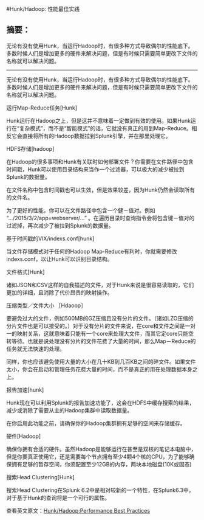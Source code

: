 #Hunk/Hadoop: 性能最佳实践 

## 摘要：
无论有没有使用Hunk，当运行Hadoop时，有很多种方式导致偶尔的性能底下。多数时候人们是增加更多的硬件来解决问题，但是有时候只需要简单更改下文件的名称就可以解决问题。

--------------------------------------------------

无论有没有使用Hunk，当运行Hadoop时，有很多种方式导致偶尔的性能底下。多数时候人们是增加更多的硬件来解决问题，但是有时候只需要简单更改下文件的名称就可以解决问题。

运行Map-Reduce任务[Hunk]

Hunk运行在Hadoop之上，但是这并不意味着一定做到有效的使用。如果Hunk运行在“复杂模式”，而不是“智能模式”的话，它就没有真正的用到Map-Reduce。相反它会直接将所有的Hadoop数据拉到Splunk引擎，并在那里处理它。

HDFS存储[hadoop]

在Hadoop的很多事项和Hunk有关联时如何部署文件？你需要在文件路径中包含时间戳，Hunk可以使用目录结构来当作一个过滤器，可以极大的减少被拉到Splunk的数据量。

在文件名称中包含时间戳也可以生效，但是效果较差，因为Hunk仍然会读取所有的文件名。

为了更好的性能，你可以在文件路径中包含一个健－值对。例如 “…/2015/3/2/app=webserver/…” 。在遍历目录时查询指令会将包含键－值对的过滤掉，再次减少了被拉到Splunk的数据量。

基于时间戳的VIX/indexs.conf[hunk]

当文件存储模式对于任何的Hadoop Map-Reduce有利时，你就需要修改indexs.conf，以让Hunk可以识别目录结构。

文件格式[Hunk]

诸如JSON和CSV这样的自我描述的文件，对于Hunk来说是很容易读取的，它们更加的详细，且消除了代价昂贵的映射操作。

压缩类型／文件大小 ［Hdaoop］

要避免过大的文件，例如500MB的GZ压缩且没有分片的文件。（诸如LZO压缩的分片文件也是可以接受的。）对于没有分片的文件来说，在core和文件之间是一对一的映射关系，这就意味着只能有一个core来处理大文件，而其它定core只能空转等待。也就是说处理没有分片的文件花费了大量的时间，那么Map－Reduce的任务就无法快速的处理。

同样，你也应该避免使用大量的大小在几十KB到几百KB之间的碎文件。如果文件太小，你会在启动和管理任务花费大量的时间，而不是真正的用在处理数据本身之上。

报告加速[hunk]

Hunk现在可以利用Splunk的报告加速功能了，这会在HDFS中缓存搜索的结果，减少或消除了需要从主的Hadoop集群中读取数据量。

在你启用此功能之前，请确保你的Hadoop集群拥有足够的空间来存储缓存。

硬件[Hadoop]

确保你拥有合适的硬件。虽然Hadoop是能够运行在甚至是双核的笔记本电脑中，但是你要真正使用它，还是需要每个节点拥有至少4颗4个核的CPU，为了能够确保拥有足够的暂存空间，你须配置至少12GB的内存，两块本地磁盘(10K或固态)

搜索Head Clustering[Hunk]

搜索Head Clustering在Splunk 6.2中是相对较新的一个特性，在Splunk6.3中，对于基于Hunk的查询将是一个可行的属性。

查看英文原文：[Hunk/Hadoop:Performance Best Practices]( http://www.infoq.com/news/2015/09/Hunk-Performance)

